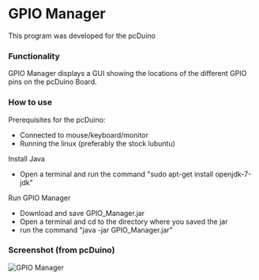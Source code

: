 GPIO Manager
======
This program was developed for the pcDuino

### Functionality
GPIO Manager displays a GUI showing the locations of the different GPIO pins on the pcDuino Board.

### How to use

Prerequisites for the pcDuino:
- Connected to mouse/keyboard/monitor
- Running the linux (preferably the stock lubuntu)

Install Java
- Open a terminal and run the command "sudo apt-get install openjdk-7-jdk"

Run GPIO Manager
- Download and save GPIO_Manager.jar
- Open a terminal and cd to the directory where you saved the jar
- run the command "java -jar GPIO_Manager.jar"

### Screenshot (from pcDuino)

![GPIO Manager](http://i.imgur.com/JsJRhdA.jpg)

